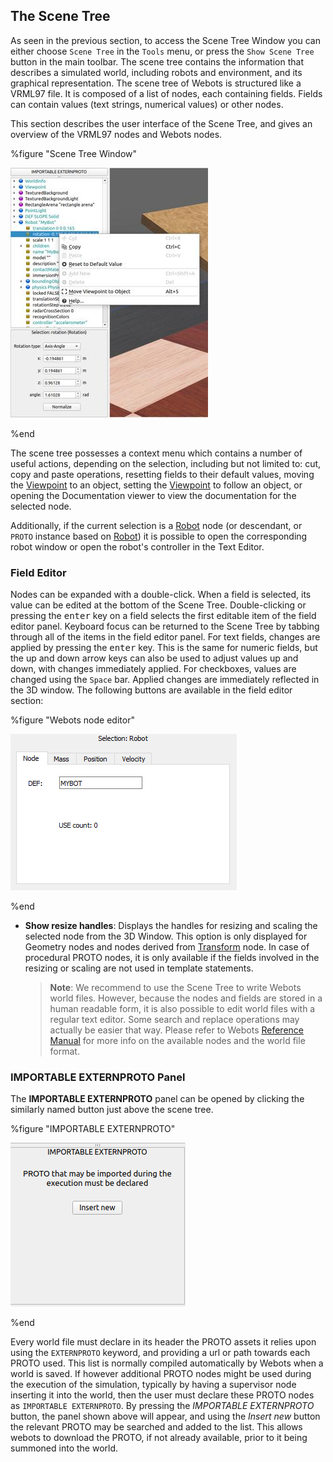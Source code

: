 ## The Scene Tree

As seen in the previous section, to access the Scene Tree Window you can either choose `Scene Tree` in the `Tools` menu, or press the `Show Scene Tree` button in the main toolbar.
The scene tree contains the information that describes a simulated world, including robots and environment, and its graphical representation.
The scene tree of Webots is structured like a VRML97 file.
It is composed of a list of nodes, each containing fields.
Fields can contain values (text strings, numerical values) or other nodes.

This section describes the user interface of the Scene Tree, and gives an overview of the VRML97 nodes and Webots nodes.

%figure "Scene Tree Window"

![scene_tree.png](images/scene_tree.thumbnail.jpg)

%end

The scene tree possesses a context menu which contains a number of useful actions, depending on the selection, including but not limited to: cut, copy and paste operations, resetting fields to their default values, moving the [Viewpoint](../reference/viewpoint.md) to an object, setting the [Viewpoint](../reference/viewpoint.md) to follow an object, or opening the Documentation viewer to view the documentation for the selected node.

Additionally, if the current selection is a [Robot](../reference/robot.md) node (or descendant, or `PROTO` instance based on [Robot](../reference/robot.md)) it is possible to open the corresponding robot window or open the robot's controller in the Text Editor.

### Field Editor

Nodes can be expanded with a double-click.
When a field is selected, its value can be edited at the bottom of the Scene Tree.
Double-clicking or pressing the <kbd>enter</kbd> key on a field selects the first editable item of the field editor panel.
Keyboard focus can be returned to the Scene Tree by tabbing through all of the items in the field editor panel.
For text fields, changes are applied by pressing the <kbd>enter</kbd> key.
This is the same for numeric fields, but the up and down arrow keys can also be used to adjust values up and down, with changes immediately applied.
For checkboxes, values are changed using the `Space` bar.
Applied changes are immediately reflected in the 3D window.
The following buttons are available in the field editor section:

%figure "Webots node editor"

![field_editor.png](images/field_editor.png)

%end

- **Show resize handles**: Displays the handles for resizing and scaling the selected node from the 3D Window.
This option is only displayed for Geometry nodes and nodes derived from [Transform](../reference/transform.md) node.
In case of procedural PROTO nodes, it is only available if the fields involved in the resizing or scaling are not used in template statements.

    > **Note**:
We recommend to use the Scene Tree to write Webots world files. However, because the nodes and fields are stored in a human readable form, it is also possible to edit world files with a regular text editor.
Some search and replace operations may actually be easier that way.
Please refer to Webots [Reference Manual](../reference/webots-world-files.md) for more info on the available nodes and the world file format.


### IMPORTABLE EXTERNPROTO Panel

The **IMPORTABLE EXTERNPROTO** panel can be opened by clicking the similarly named button just above the scene tree.

%figure "IMPORTABLE EXTERNPROTO"

![importable_externproto.png](images/importable_externproto.png)

%end

Every world file must declare in its header the PROTO assets it relies upon using the `EXTERNPROTO` keyword, and providing a url or path towards each PROTO used.
This list is normally compiled automatically by Webots when a world is saved.
If however additional PROTO nodes might be used during the execution of the simulation, typically by having a supervisor node inserting it into the world, then the user must declare these PROTO nodes as `IMPORTABLE EXTERNPROTO`.
By pressing the *IMPORTABLE EXTERNPROTO* button, the panel shown above will appear, and using the *Insert new* button the relevant PROTO may be searched and added to the list.
This allows webots to download the PROTO, if not already available, prior to it being summoned into the world.
